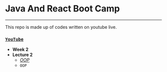 # Java And React Boot Camp 
---
This repo is made up of codes written on youtube live.

### [`YouTube`](https://www.youtube.com/watch?v=2Vx_Z-5Dr4I&t=4511s)
 - **Week 2**
 - **Lecture 2**
	 - [*OOP*](https://github.com/huseyinidin/KodlamaioJava2022/tree/main/week2/oop1/src/oop1)
	 - `OOP`
	